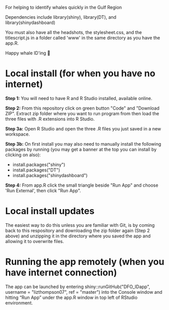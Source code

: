 For helping to identify whales quickly in the Gulf Region

Dependencies include library(shiny), library(DT), and library(shinydashboard)

You must also have all the headshots, the stylesheet.css, and the titlescript.js in a folder called 'www' in the same directory as you have the app.R.

Happy whale ID'ing :whale:

# Local install (for when you have no internet)
**Step 1:**
You will need to have R and R Studio installed, available online.

**Step 2:**
From this repository click on green button "Code" and "Download ZIP". Extract zip folder where you want to run program from then load the three files with .R extensions into R Studio. 

**Step 3a:**
Open R Studio and open the three .R files you just saved in a new workspace. 

**Step 3b:**
On first install you may also need to manually install the following packages by running (you may get a banner at the top you can install by clicking on also):
- install.packages("shiny")
- install.packages("DT")
- install.packages("shinydashboard")

**Step 4:**
From app.R click the small triangle beside "Run App" and choose 'Run External', then click "Run App". 

# Local install updates
The easiest way to do this unless you are familiar with Git, is by coming back to this respository and downloading the zip folder again (Step 2 above) and unzipping it in the directory where you saved the app and allowing it to overwrite files. 


# Running the app remotely (when you have internet connection)
The app can be launched by entering shiny::runGitHub("DFO_IDapp", username = "lizthompson07", ref = "master") into the Console window and hitting “Run App” under the app.R window in top left of RStudio environment.
